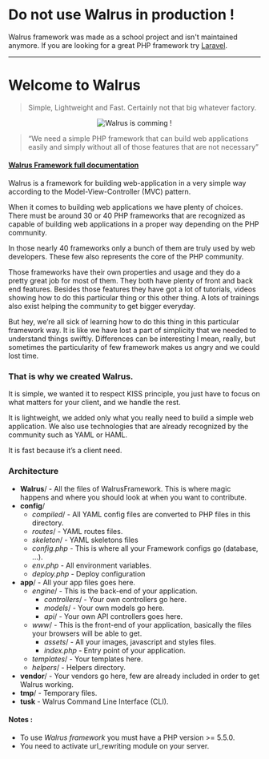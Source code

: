 # Do not use Walrus in production !

Walrus framework was made as a school project and isn't maintained anymore. If you are looking for a great PHP framework try [Laravel](https://laravel.com).

<hr>

# Welcome to Walrus
> Simple, Lightweight and Fast. 
> Certainly not that big whatever factory.

<p align="center">
  <img src="https://github.com/E-Wok/Walrus/blob/master/Walrus.png?raw=true" alt="Walrus is comming !"/>
</p>

> “We need a simple PHP framework that can build web applications easily and simply without all of those features that are not necessary”

#### [Walrus Framework full documentation](http://walrus.nicolas-beauvais.com)

Walrus is a framework for building web-application in a very simple way according to the Model-View-Controller (MVC) pattern.

When it comes to building web applications we have plenty of choices. There must be around 30 or 40 PHP frameworks that are recognized as capable of building web applications in a proper way depending on the PHP community.

In those nearly 40 frameworks only a bunch of them are truly used by web developers. These few also represents the core of the PHP community.

Those frameworks have their own properties and usage and they do a pretty great job for most of them. They both have plenty of front and back end features.
Besides those features they have got a lot of tutorials, videos showing how to do this particular thing or this other thing. A lots of trainings also exist helping the community to get bigger everyday.

But hey, we’re all sick of learning how to do this thing in this particular framework way. It is like we have lost a part of simplicity that we needed to understand things swiftly. Differences can be interesting I mean, really, but sometimes the particularity of few framework makes us angry and we could lost time.

### That is why we created Walrus.

It is simple, we wanted it to respect KISS principle, you just have to focus on what matters for your client, and we handle the rest.

It is lightweight, we added only what you really need to build a simple web application. We also use technologies that are already recognized by the community such as YAML or HAML.

It is fast because it’s a client need. 

### Architecture

* **Walrus**/ - All the files of WalrusFramework. This is where magic happens and where you should look at when you want to contribute.
* **config**/
  * *compiled*/ - All YAML config files are converted to PHP files in this directory.
  * *routes*/ - YAML routes files.
  * *skeleton*/ - YAML skeletons files
  * *config.php* - This is where all your Framework configs go (database, ...).
  * *env.php* - All environment variables.
  * *deploy.php* - Deploy configuration
* **app**/ -  All your app files goes here.
    * *engine*/ - This is the back-end of your application.
      * *controllers*/ -  Your own controllers go here.
      * *models*/ - Your own models go here.
      * *api*/ -  Your own API controllers goes here.
  * *www*/ - This is the front-end of your application, basically the files your browsers will be able to get.
      * *assets*/ -  All your images, javascript and styles files.
      * *index.php* - Entry point of your application.
  * *templates*/ - Your templates here.
  * *helpers*/ -  Helpers directory.
* **vendor**/ -  Your vendors go here, few are already included in order to get Walrus working.
* **tmp**/ - Temporary files.
* **tusk** - Walrus Command Line Interface (CLI).
    
#### Notes :
* To use *Walrus framework* you must have a PHP version >= 5.5.0.
* You need to activate url_rewriting module on your server.
